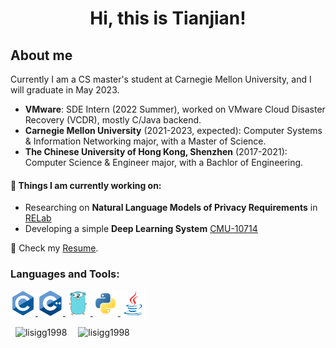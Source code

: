 <h1 align="center">Hi, this is Tianjian!</h1>
<p align="left">
</p>

## About me

Currently I am a CS master's student at Carnegie Mellon University, and I will graduate in May 2023.
  
- **VMware**: SDE Intern (2022 Summer), worked on VMware Cloud Disaster Recovery (VCDR), mostly C/Java backend.
- **Carnegie Mellon University** (2021-2023, expected): Computer Systems & Information Networking major, with a Master of Science.
- **The Chinese University of Hong Kong, Shenzhen** (2017-2021): Computer Science & Engineer major, with a Bachlor of Engineering.
  
#### 🌱 Things I am currently working on: 
- Researching on **Natural Language Models of Privacy Requirements** in [RELab](https://relab.cs.cmu.edu/)
- Developing a simple **Deep Learning System** [CMU-10714](https://dlsyscourse.org/)
  
  

📄 Check my [Resume](https://github.com/lisigg1998/lisigg1998/blob/5b78c9f467888bbebfb82ff89a31501523e5bbda/Tianjian_Huang_Resume.pdf).
  
  
<!-- table width="960px">
<tr>
<td valign="top" width="50%">

#### 🏊‍♂️ Weekly Development Breakdown

![light](https://raw.githubusercontent.com/lisigg1998/lisigg1998/master/images/wakatime_weekly_language_stats.svg#gh-light-mode-only)

![dark](https://raw.githubusercontent.com/lisigg1998/lisigg1998/master/images/wakatime_weekly_language_stats_black.svg#gh-dark-mode-only)

</td>
</tr>
</table -->

  
<h3 align="left">Languages and Tools:</h3>
<p align="left"> 
<a href="https://www.w3schools.com/c/" target="_blank" rel="noreferrer"> 
<img src="https://github.com/devicons/devicon/blob/1119b9f84c0290e0f0b38982099a2bd027a48bf1/icons/c/c-original.svg" alt="c" width="40" height="40"/>
</a> 
<a href="https://www.w3schools.com/cpp/" target="_blank" rel="noreferrer"> 
<img src="https://raw.githubusercontent.com/devicons/devicon/master/icons/cplusplus/cplusplus-original.svg" alt="cplusplus" width="40" height="40"/>
</a> 
<a href="https://golang.org" target="_blank" rel="noreferrer"> 
<img src="https://raw.githubusercontent.com/devicons/devicon/master/icons/go/go-original.svg" alt="go" width="40" height="40"/> 
</a> 
<a href="https://www.python.org" target="_blank" rel="noreferrer"> 
<img src="https://raw.githubusercontent.com/devicons/devicon/master/icons/python/python-original.svg" alt="python" width="40" height="40"/> 
</a> 
<a href="https://www.java.com" target="_blank" rel="noreferrer"> 
<img src="https://github.com/devicons/devicon/blob/1119b9f84c0290e0f0b38982099a2bd027a48bf1/icons/java/java-original.svg" alt="java" width="40" height="40"/> 
</a> 
</p>

<p>&nbsp;
<img align="center" src="https://github-readme-stats.vercel.app/api?username=lisigg1998&show_icons=true&locale=en&count_private=true&theme=cobalt" alt="lisigg1998" />&emsp;
<img align="center" src="https://github-readme-stats.vercel.app/api/top-langs?username=lisigg1998" alt="lisigg1998" />&nbsp;
</p>
